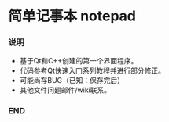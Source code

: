 # 简单记事本 notepad

### 说明

- 基于Qt和C++创建的第一个界面程序。
- 代码参考Qt快速入门系列教程并进行部分修正。
- 可能尚存BUG（已知：保存完后）
- 其他文件问题邮件/wiki联系。

### END

